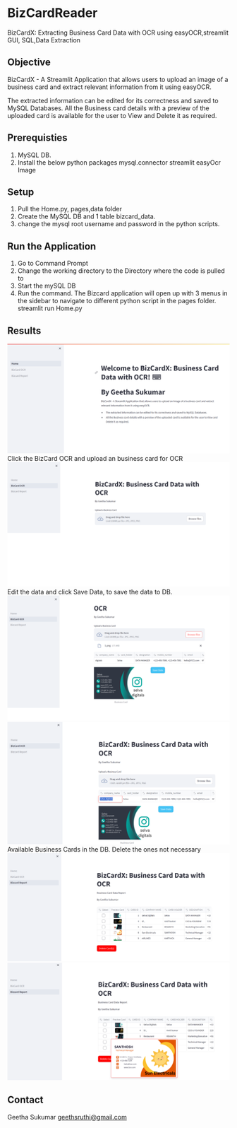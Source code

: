 # BizCardReader
BizCardX: Extracting Business Card Data with OCR using easyOCR,streamlit GUI, SQL,Data Extraction

## Objective
BizCardX - A Streamlit Application that allows users to upload an image of a business card and extract relevant information from it using easyOCR.

The extracted information can be edited for its correctness and saved to MySQL Databases.
All the Business card details with a preview of the uploaded card is available for the user to View and Delete it as required.

## Prerequisties
1. MySQL DB.
2. Install the below python packages
  mysql.connector
  streamlit
  easyOcr
  Image
  
## Setup
1. Pull the Home.py, pages,data folder 
2. Create the MySQL DB and 1 table bizcard_data.
3. change the mysql root username and password in the python scripts.
   

## Run the Application
1. Go to Command Prompt
2. Change the working directory to the Directory where the code is pulled to
3. Start the mySQL DB
4. Run the command. The Bizcard application will open up with  3 menus in the sidebar to navigate to different python script in the pages folder.
    streamlit run Home.py


## Results
![Project output](images/Home.png)
Click the BizCard OCR and upload an business card for OCR
![Project output](images/bizcardocr.png)
Edit the data and click Save Data, to save the data to DB.
![Project output](images/bizcardocr_results.png)
![Project output](images/data_editable.PNG)
Available Business Cards in the DB. Delete the ones not necessary
![Data output](images/bizcardreport.png)
![Data output](images/bizcard_preview.png)


## Contact
Geetha Sukumar
geethsruthi@gmail.com


